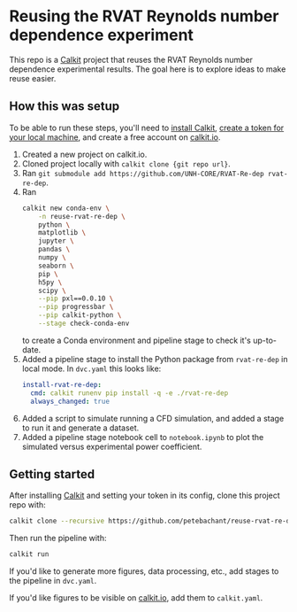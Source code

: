 # Reusing the RVAT Reynolds number dependence experiment

This repo is a
[Calkit](https://github.com/calkit/calkit)
project that
reuses the RVAT Reynolds number dependence experimental results.
The goal here is to explore ideas to make reuse easier.

## How this was setup

To be able to run these steps,
you'll need to
[install Calkit](https://github.com/calkit/calkit?tab=readme-ov-file#installation),
[create a token for your local machine](https://github.com/calkit/calkit?tab=readme-ov-file#cloud-integration),
and create a free account on [calkit.io](https://calkit.io).

1. Created a new project on calkit.io.
1. Cloned project locally with `calkit clone {git repo url}`.
1. Ran `git submodule add https://github.com/UNH-CORE/RVAT-Re-dep rvat-re-dep`.
1. Ran
    ```sh
    calkit new conda-env \
        -n reuse-rvat-re-dep \
        python \
        matplotlib \
        jupyter \
        pandas \
        numpy \
        seaborn \
        pip \
        h5py \
        scipy \
        --pip pxl==0.0.10 \
        --pip progressbar \
        --pip calkit-python \
        --stage check-conda-env
    ```
   to create a Conda environment and pipeline stage to check it's up-to-date.
1. Added a pipeline stage to install the Python package from `rvat-re-dep`
   in local mode. In `dvc.yaml` this looks like:
    ```yaml
    install-rvat-re-dep:
      cmd: calkit runenv pip install -q -e ./rvat-re-dep
      always_changed: true
    ```
1. Added a script to simulate running a CFD simulation, and added a stage to
   run it and generate a dataset.
1. Added a pipeline stage notebook cell to `notebook.ipynb` to plot the
   simulated versus experimental power coefficient.

## Getting started

After installing [Calkit](https://github.com/calkit/calkit) and
setting your token in its config,
clone this project repo with:

```sh
calkit clone --recursive https://github.com/petebachant/reuse-rvat-re-dep
```

Then run the pipeline with:

```sh
calkit run
```

If you'd like to generate more figures,
data processing, etc.,
add stages to the pipeline in `dvc.yaml`.

If you'd like figures to be visible on [calkit.io](https://calkit.io),
add them to `calkit.yaml`.
